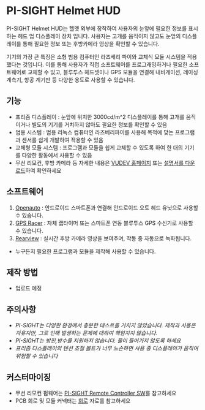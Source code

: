 # PI-SIGHT Helmet HUD

PI-SIGHT Helmet HUD는 헬멧 외부에 장착하여 사용자의 눈앞에 필요한 정보를 표시하는 헤드 업 디스플레이 장치 입니다. 사용자는 고개를 움직이지 않고도 눈앞의 디스플레이를 통해 필요한 정보 또는 후방카메라 영상을 확인할 수 있습니다.

기기의 가장 큰 특징은 소형 범용 컴퓨터인 라즈베리 파이와 교체식 모듈 시스템을 적용했다는 것입니다. 이를 통해 사용자가 직접 소프트웨어를 프로그래밍하거나 필요한 소프트웨어로 교체할 수 있고, 블루투스 헤드셋이나 GPS 모듈을 연결해 내비게이션, 레이싱 계측기, 항공 계기판 등 다양한 용도로 사용할 수 있습니다.


## 기능

 - 프리즘 디스플레이 : 눈앞에 위치한 3000cd/m^2 디스플레이를 통해 고개를 움직이거나 별도의 기기를 거치하지 않아도 필요한 정보를 확인할 수 있음
 - 범용 시스템 : 범용 리눅스 컴퓨터인 라즈베리파이를 사용해 목적에 맞는 프로그램과 센서를 쉽게 개발하여 적용할 수 있음
 - 교체형 모듈 시스템 : 프로그램과 모듈을 쉽게 교체할 수 있도록 하여 한 대의 기기를 다양한 활동에서 사용할 수 있음
 - 무선 리모컨, 후방 카메라 등 자세한 내용은 [VUDEV 홈페이지](https://sites.google.com/vudev.net/vudevnet/about-pi-sight) 또는 [설명서를 다운로드](https://github.com/younsj97/PI-SIGHT_Helmet_HUD/blob/main/PI-SIGHT%20%EC%82%AC%EC%9A%A9%EC%84%A4%EB%AA%85%EC%84%9C-1%20(%EB%94%94%EB%B0%94%EC%9D%B4%EC%8A%A4%20%EA%B8%B0%EB%B3%B8).pdf)하여 확인하세요


## 소프트웨어

 1. [Openauto](https://github.com/younsj97/PI-SIGHT_SW_Openauto) : 안드로이드 스마트폰과 연결해 안드로이드 오토 헤드 유닛으로 사용할 수 있습니다.
 2. [GPS Racer](https://github.com/younsj97/PI-SIGHT_SW_GPSRacer) : 자체 랩타이머 또는 스마트폰 연동 블루투스 GPS 수신기로 사용할 수 있습니다.
 3. [Rearview](https://github.com/younsj97/PI-SIGHT_SW_Rearview) : 실시간 후방 카메라 영상을 보여주며, 작동 중 자동으로 녹화됩니다.
 - 누구든지 필요한 프로그램과 모듈을 제작해 사용할 수 있습니다.


## 제작 방법

 - 업로드 예정


## 주의사항

 - _PI-SIGHT는 다양한 환경에서 충분한 테스트를 거치지 않았습니다. 제작과 사용은 자유지만, 그로 인해 발생하는 문제에 대하여 책임지지 않습니다._
 - _PI-SIGHT는 방진,방수를 지원하지 않습니다. 물이 들어가지 않도록 하세요_
 - _프리즘 디스플레이의 텐션 조절 볼트가 너무 느슨하면 사용 중 디스플레이가 움직여 위험할 수 있습니다_


## 커스터마이징

 - 무선 리모컨 펌웨어는 [PI-SIGHT Remote Controller SW](https://github.com/younsj97/PI-SIGHT_SW_RemoteController)를 참고하세요
 - PCB 회로 및 모듈 커넥터는 [회로](https://github.com/younsj97/PI-SIGHT_Helmet_HUD/blob/main/Documents/Circuits.pdf) 자료를 참고하세요
